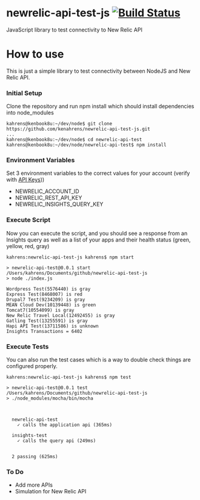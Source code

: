 # newrelic-api-test-js [![Build Status](https://travis-ci.org/kenahrens/newrelic-api-test-js.svg?branch=master)](https://travis-ci.org/kenahrens/newrelic-api-test-js)
JavaScript library to test connectivity to New Relic API

# How to use
This is just a simple library to test connectivity between NodeJS and New Relic API.

### Initial Setup
Clone the repository and run npm install which should install dependencies into node_modules
```
kahrens@kenbook8u:~/dev/node$ git clone https://github.com/kenahrens/newrelic-api-test-js.git
...
kahrens@kenbook8u:~/dev/node$ cd newrelic-api-test
kahrens@kenbook8u:~/dev/node/newrelic-api-test$ npm install
```

### Environment Variables
Set 3 environment variables to the correct values for your account (verify with [API Keys](https://rpm.newrelic.com/apikeys)))
* NEWRELIC_ACCOUNT_ID
* NEWRELIC_REST_API_KEY
* NEWRELIC_INSIGHTS_QUERY_KEY

### Execute Script
Now you can execute the script, and you should see a response from an Insights query as well as a list of your apps and their health status (green, yellow, red, gray)

```
kahrens:newrelic-api-test-js kahrens$ npm start

> newrelic-api-test@0.0.1 start /Users/kahrens/Documents/github/newrelic-api-test-js
> node ./index.js

Wordpress Test(5576440) is gray
Express Test(8468007) is red
Drupal7 Test(9234209) is gray
MEAN Cloud Dev(10139448) is green
Tomcat7(10554099) is gray
New Relic Travel Local(12492455) is gray
Gatling Test(13255591) is gray
Hapi API Test(13711586) is unknown
Insights Transactions = 6402
```

### Execute Tests
You can also run the test cases which is a way to double check things are configured properly.
```
kahrens:newrelic-api-test-js kahrens$ npm test

> newrelic-api-test@0.0.1 test /Users/kahrens/Documents/github/newrelic-api-test-js
> ./node_modules/mocha/bin/mocha



  newrelic-api-test
    ✓ calls the application api (365ms)

  insights-test
    ✓ calls the query api (249ms)


  2 passing (625ms)
```

### To Do

* Add more APIs
* Simulation for New Relic API
